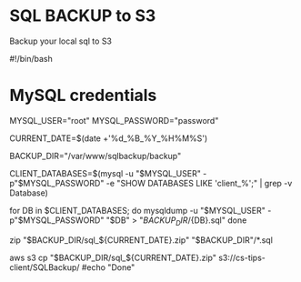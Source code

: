 # SQL BACKUP to S3
 Backup your local sql to S3

#!/bin/bash

# MySQL credentials
MYSQL_USER="root"
MYSQL_PASSWORD="password"

CURRENT_DATE=$(date +'%d_%B_%Y_%H%M%S')

BACKUP_DIR="/var/www/sqlbackup/backup"

CLIENT_DATABASES=$(mysql -u "$MYSQL_USER" -p"$MYSQL_PASSWORD" -e "SHOW DATABASES LIKE 'client_%';" | grep -v Database)

for DB in $CLIENT_DATABASES; do
  mysqldump -u "$MYSQL_USER" -p"$MYSQL_PASSWORD" "$DB" > "$BACKUP_DIR/${DB}.sql"
done

zip "$BACKUP_DIR/sql_${CURRENT_DATE}.zip" "$BACKUP_DIR"/*.sql

aws s3 cp "$BACKUP_DIR/sql_${CURRENT_DATE}.zip" s3://cs-tips-client/SQLBackup/
#echo "Done"